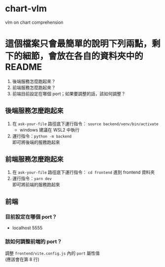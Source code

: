# chart-vlm
vlm on chart comprehension

# 這個檔案只會最簡單的說明下列兩點，剩下的細節，會放在各自的資料夾中的 README
1. 後端服務怎麼跑起來？
2. 前端服務怎麼跑起來？
3. 前端目前設定在哪個 port；如果要調整的話，該如何調整？

## 後端服務怎麼跑起來
1. 在 `ask-your-file` 路徑底下運行指令： `source backend/venv/bin/activate`
   - windows 建議在 WSL2 中執行
2. 運行指令：`python -m backend`  
  即可將後端的服務跑起來

## 前端服務怎麼跑起來
1. 在 `ask-your-file` 路徑底下運行指令： `cd frontend` 進到 frontend 資料夾
2. 運行指令：`yarn dev`  
  即可將前端的服務跑起來

## 前端
### 目前設定在哪個 port？
- localhost 5555

### 該如何調整前端的 port？
調整 `frontend/vite.config.js` 內的 `port` 屬性值  
(應該會在第 8 行)
